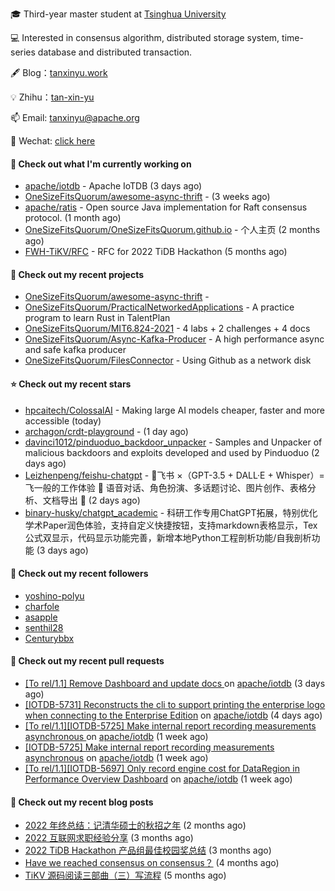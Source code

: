 🎓 Third-year master student at [Tsinghua University](https://www.tsinghua.edu.cn/)

💻 Interested in consensus algorithm, distributed storage system, time-series database and distributed transaction.

🖋 Blog：[tanxinyu.work](https://tanxinyu.work)

💡 Zhihu：[tan-xin-yu](https://www.zhihu.com/people/tan-xin-yu-22)

📫 Email: [tanxinyu@apache.org](mailto:tanxinyu@apache.org)

💬 Wechat: [click here](https://github.com/LebronAl/LebronAl/issues/1)

#### 👷 Check out what I'm currently working on

- [apache/iotdb](https://github.com/apache/iotdb) - Apache IoTDB (3 days ago)
- [OneSizeFitsQuorum/awesome-async-thrift](https://github.com/OneSizeFitsQuorum/awesome-async-thrift) -  (3 weeks ago)
- [apache/ratis](https://github.com/apache/ratis) - Open source Java implementation for Raft consensus protocol. (1 month ago)
- [OneSizeFitsQuorum/OneSizeFitsQuorum.github.io](https://github.com/OneSizeFitsQuorum/OneSizeFitsQuorum.github.io) - 个人主页 (2 months ago)
- [FWH-TiKV/RFC](https://github.com/FWH-TiKV/RFC) - RFC for 2022 TiDB Hackathon (5 months ago)

#### 🌱 Check out my recent projects

- [OneSizeFitsQuorum/awesome-async-thrift](https://github.com/OneSizeFitsQuorum/awesome-async-thrift) - 
- [OneSizeFitsQuorum/PracticalNetworkedApplications](https://github.com/OneSizeFitsQuorum/PracticalNetworkedApplications) - A practice program to learn Rust in TalentPlan
- [OneSizeFitsQuorum/MIT6.824-2021](https://github.com/OneSizeFitsQuorum/MIT6.824-2021) - 4 labs &#43; 2 challenges &#43; 4 docs
- [OneSizeFitsQuorum/Async-Kafka-Producer](https://github.com/OneSizeFitsQuorum/Async-Kafka-Producer) - A high performance async and safe kafka producer
- [OneSizeFitsQuorum/FilesConnector](https://github.com/OneSizeFitsQuorum/FilesConnector) - Using Github as a network disk

#### ⭐ Check out my recent stars

- [hpcaitech/ColossalAI](https://github.com/hpcaitech/ColossalAI) - Making large AI models cheaper, faster and more accessible (today)
- [archagon/crdt-playground](https://github.com/archagon/crdt-playground) -  (1 day ago)
- [davinci1012/pinduoduo_backdoor_unpacker](https://github.com/davinci1012/pinduoduo_backdoor_unpacker) - Samples and Unpacker of malicious backdoors and exploits developed and used by Pinduoduo (2 days ago)
- [Leizhenpeng/feishu-chatgpt](https://github.com/Leizhenpeng/feishu-chatgpt) - 🎒飞书  ×（GPT-3.5 &#43; DALL·E &#43; Whisper）=  飞一般的工作体验  🚀 语音对话、角色扮演、多话题讨论、图片创作、表格分析、文档导出 🚀 (2 days ago)
- [binary-husky/chatgpt_academic](https://github.com/binary-husky/chatgpt_academic) - 科研工作专用ChatGPT拓展，特别优化学术Paper润色体验，支持自定义快捷按钮，支持markdown表格显示，Tex公式双显示，代码显示功能完善，新增本地Python工程剖析功能/自我剖析功能 (3 days ago)

#### 👯 Check out my recent followers

- [yoshino-polyu](https://github.com/yoshino-polyu)
- [charfole](https://github.com/charfole)
- [asapple](https://github.com/asapple)
- [senthil28](https://github.com/senthil28)
- [Centurybbx](https://github.com/Centurybbx)

#### 🔨 Check out my recent pull requests

- [[To rel/1.1] Remove Dashboard and update docs ](https://github.com/apache/iotdb/pull/9473) on [apache/iotdb](https://github.com/apache/iotdb) (3 days ago)
- [[IOTDB-5731] Reconstructs the cli to support printing the enterprise logo when connecting to the Enterprise Edition](https://github.com/apache/iotdb/pull/9462) on [apache/iotdb](https://github.com/apache/iotdb) (4 days ago)
- [[To rel/1.1][IOTDB-5725] Make internal report recording measurements asynchronous ](https://github.com/apache/iotdb/pull/9440) on [apache/iotdb](https://github.com/apache/iotdb) (1 week ago)
- [[IOTDB-5725] Make internal report recording measurements asynchronous](https://github.com/apache/iotdb/pull/9439) on [apache/iotdb](https://github.com/apache/iotdb) (1 week ago)
- [[To rel/1.1][IOTDB-5697] Only record engine cost for DataRegion in Performance Overview Dashboard](https://github.com/apache/iotdb/pull/9377) on [apache/iotdb](https://github.com/apache/iotdb) (1 week ago)

#### 📜 Check out my recent blog posts

- [2022 年终总结：记清华硕士的秋招之年](https://tanxinyu.work/2022-annual-summary/) (2 months ago)
- [2022 互联网求职经验分享](https://tanxinyu.work/2022-internet-job-hunting-experience-sharing/) (3 months ago)
- [2022 TiDB Hackathon 产品组最佳校园奖总结](https://tanxinyu.work/2022-tidb-hackathon/) (3 months ago)
- [Have we reached consensus on consensus？](https://tanxinyu.work/have-we-reached-consensus-on-consensus/) (4 months ago)
- [TiKV 源码阅读三部曲（三）写流程](https://tanxinyu.work/tikv-source-code-reading-write/) (5 months ago)
